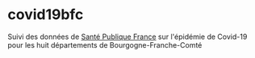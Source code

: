 # covid19bfc
Suivi des données de [Santé Publique France](https://www.data.gouv.fr/fr/datasets/donnees-hospitalieres-relatives-a-lepidemie-de-covid-19/) sur l'épidémie de Covid-19 pour les huit départements de Bourgogne-Franche-Comté
